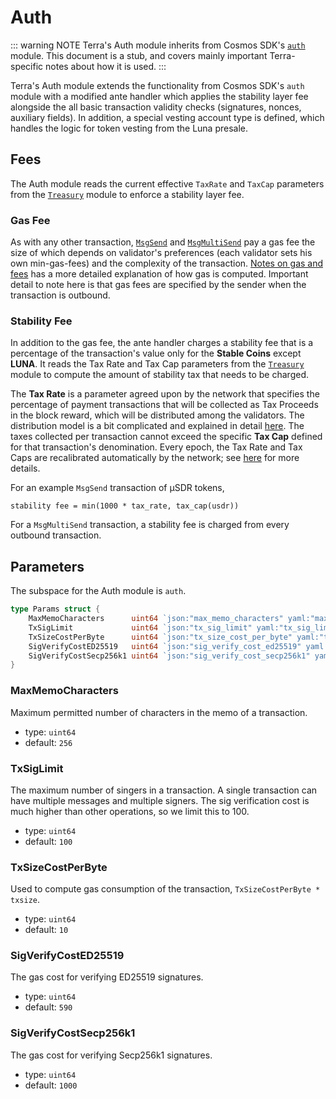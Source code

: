 # Auth

::: warning NOTE
Terra's Auth module inherits from Cosmos SDK's [`auth`](https://docs.cosmos.network/v0.43/modules/auth/) module. This document is a stub, and covers mainly important Terra-specific notes about how it is used.
:::

Terra's Auth module extends the functionality from Cosmos SDK's `auth` module with a modified ante handler which applies the stability layer fee alongside the all basic transaction validity checks (signatures, nonces, auxiliary fields). In addition, a special vesting account type is defined, which handles the logic for token vesting from the Luna presale.

## Fees

The Auth module reads the current effective `TaxRate` and `TaxCap` parameters from the [`Treasury`](./spec-treasury.md) module to enforce a stability layer fee.

### Gas Fee

As with any other transaction, [`MsgSend`](./spec-bank.md#msgsend) and [`MsgMultiSend`](./spec-bank.md#msgmultisend) pay a gas fee the size of which depends on validator's preferences (each validator sets his own min-gas-fees) and the complexity of the transaction. [Notes on gas and fees](../terrad/README.md#a-note-on-gas-and-fees) has a more detailed explanation of how gas is computed. Important detail to note here is that gas fees are specified by the sender when the transaction is outbound.

### Stability Fee

In addition to the gas fee, the ante handler charges a stability fee that is a percentage of the transaction's value only for the **Stable Coins** except **LUNA**. It reads the Tax Rate and Tax Cap parameters from the [`Treasury`](./spec-treasury.md) module to compute the amount of stability tax that needs to be charged.

The **Tax Rate** is a parameter agreed upon by the network that specifies the percentage of payment transactions that will be collected as Tax Proceeds in the block reward, which will be distributed among the validators. The distribution model is a bit complicated and explained in detail [here](../validator/faq.md#how-are-block-provisions-distributed). The taxes collected per transaction cannot exceed the specific **Tax Cap** defined for that transaction's denomination. Every epoch, the Tax Rate and Tax Caps are recalibrated automatically by the network; see [here](spec-treasury.md#monetary-policy-levers) for more details.

For an example `MsgSend` transaction of µSDR tokens,

```text
stability fee = min(1000 * tax_rate, tax_cap(usdr))
```

For a `MsgMultiSend` transaction, a stability fee is charged from every outbound transaction.

## Parameters

The subspace for the Auth module is `auth`.

```go
type Params struct {
	MaxMemoCharacters      uint64 `json:"max_memo_characters" yaml:"max_memo_characters"`
	TxSigLimit             uint64 `json:"tx_sig_limit" yaml:"tx_sig_limit"`
	TxSizeCostPerByte      uint64 `json:"tx_size_cost_per_byte" yaml:"tx_size_cost_per_byte"`
	SigVerifyCostED25519   uint64 `json:"sig_verify_cost_ed25519" yaml:"sig_verify_cost_ed25519"`
	SigVerifyCostSecp256k1 uint64 `json:"sig_verify_cost_secp256k1" yaml:"sig_verify_cost_secp256k1"`
}
```

### MaxMemoCharacters

Maximum permitted number of characters in the memo of a transaction.

- type: `uint64`
- default: `256`

### TxSigLimit

The maximum number of singers in a transaction. A single transaction can have multiple messages and multiple signers. The sig verification cost is much higher than other operations, so we limit this to 100.

- type: `uint64`
- default: `100`

### TxSizeCostPerByte

Used to compute gas consumption of the transaction, `TxSizeCostPerByte * txsize`.

- type: `uint64`
- default: `10`

### SigVerifyCostED25519

The gas cost for verifying ED25519 signatures.

- type: `uint64`
- default: `590`

### SigVerifyCostSecp256k1

The gas cost for verifying Secp256k1 signatures.

- type: `uint64`
- default: `1000`
